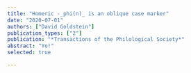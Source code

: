 ```yaml
---
title: "Homeric -_phi(n)_ is an oblique case marker"
date: "2020-07-01"
authors: ["David Goldstein"]
publication_types: ["2"]
publication: "*Transactions of the Philological Society*"
abstract: "Yo!"
selected: true

---
```

